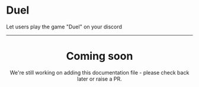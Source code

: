 # Duel

Let users play the game "Duel" on your discord

---

<center><h1>Coming soon</h1></center>
<center>We're still working on adding this documentation file - please check back later or raise a PR.</center>